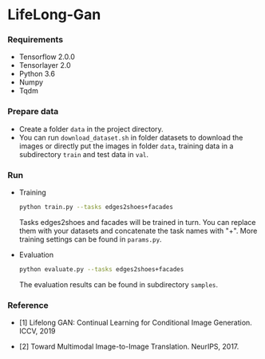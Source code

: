 # LifeLong-Gan

### Requirements

* Tensorflow 2.0.0
* Tensorlayer 2.0
* Python 3.6
* Numpy
* Tqdm

### Prepare data

* Create a folder `data` in the project directory.
* You can run `download_dataset.sh` in folder datasets to download the images or directly put the images in folder `data`, training data in a subdirectory `train` and test data in `val`.

### Run

* Training

  ``` bash
  python train.py --tasks edges2shoes+facades
  ```
  Tasks edges2shoes and facades will be trained in turn. You can replace them with your datasets and concatenate the task names with "+". More training settings can be found in `params.py`.

* Evaluation

  ```bash
  python evaluate.py --tasks edges2shoes+facades
  ```
  The evaluation results can be found in subdirectory `samples`.

  

### Reference

* [1] Lifelong GAN: Continual Learning for Conditional Image Generation. ICCV, 2019

* [2] Toward Multimodal Image-to-Image Translation. NeurIPS, 2017.